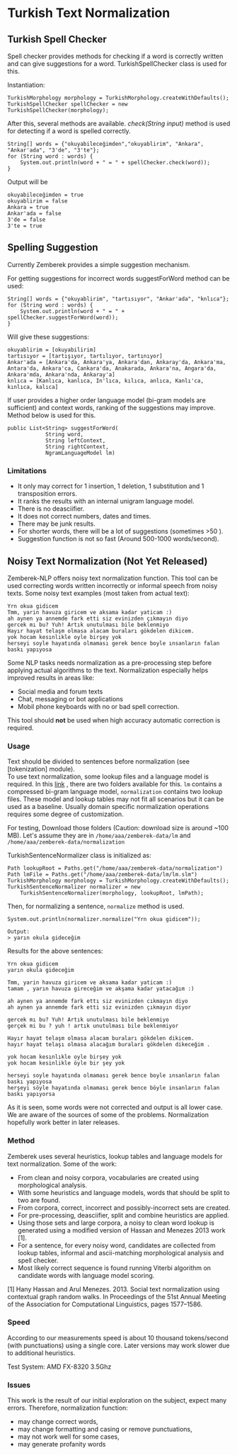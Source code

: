 Turkish Text Normalization
============

## Turkish Spell Checker

Spell checker provides methods for checking if a word is correctly written and can give suggestions for a word.
TurkishSpellChecker class is used for this.

 
Instantiation:

    TurkishMorphology morphology = TurkishMorphology.createWithDefaults();
    TurkishSpellChecker spellChecker = new TurkishSpellChecker(morphology);

After this, several methods are available. _check(String input)_ method is used for 
 detecting if a word is spelled correctly.
 
    String[] words = {"okuyabileceğimden","okuyablirim", "Ankara", "Ankar'ada", "3'de", "3'te"};
    for (String word : words) {
        System.out.println(word + " = " + spellChecker.check(word));
    } 

Output will be

    okuyabileceğimden = true
    okuyablirim = false
    Ankara = true
    Ankar'ada = false
    3'de = false
    3'te = true

## Spelling Suggestion

Currently Zemberek provides a simple suggestion mechanism.

For getting suggestions for incorrect words suggestForWord method can be used:

    String[] words = {"okuyablirim", "tartısıyor", "Ankar'ada", "knlıca"};
    for (String word : words) {
        System.out.println(word + " = " + spellChecker.suggestForWord(word));
    } 
    
Will give these suggestions:
    
    okuyablirim = [okuyabilirim]
    tartısıyor = [tartışıyor, tartılıyor, tartınıyor]
    Ankar'ada = [Ankara'da, Ankara'ya, Ankara'dan, Ankaray'da, Ankara'ma, Antara'da, Ankara'ca, Cankara'da, Anakarada, Ankara'na, Angara'da, Ankara'mda, Ankara'nda, Ankaray'a]
    knlıca = [Kanlıca, kanlıca, In'lıca, kılıca, anlıca, Kanlı'ca, kınlıca, kalıca]

If user provides a higher order language model (bi-gram models are sufficient) and context words, ranking of the suggestions may improve. Method below is used for this. 

    public List<String> suggestForWord(
                String word,
                String leftContext,
                String rightContext,
                NgramLanguageModel lm)
    
### Limitations

 - It only may correct for 1 insertion, 1 deletion, 1 substitution and 1 transposition errors.
 - It ranks the results with an internal unigram language model.
 - There is no deasciifier.
 - It does not correct numbers, dates and times.
 - There may be junk results.
 - For shorter words, there will be a lot of suggestions (sometimes >50 ).
 - Suggestion function is not so fast (Around 500-1000 words/second).
 
 ## Noisy Text Normalization (Not Yet Released)
 
 Zemberek-NLP offers noisy text normalization function. This tool can be used correcting 
 words written incorrectly or informal speech from noisy texts. Some noisy text examples (most taken from actual text):

    Yrn okua gidicem
    Tmm, yarin havuza giricem ve aksama kadar yaticam :)    
    ah aynen ya annemde fark etti siz evinizden çıkmayın diyo
    gercek mı bu? Yuh! Artık unutulması bile beklenmiyo   
    Hayır hayat telaşm olmasa alacam buraları gökdelen dikicem.
    yok hocam kesınlıkle oyle birşey yok
    herseyi soyle hayatında olmaması gerek bence boyle ınsanların falan baskı yapıyosa
    
Some NLP tasks needs normalization as a pre-processing step before applying 
actual algorithms to the text. Normalization especially helps improved results in areas like: 

- Social media and forum texts
- Chat, messaging or bot applications  
- Mobil phone keyboards with no or bad spell correction.

This tool should **not** be used when high accuracy automatic correction is required.

### Usage

Text should be divided to sentences before normalization (see [tokenization] module).  
To use text normalization, some lookup files and a language model is required. 
In this [link](https://drive.google.com/drive/folders/1tztjRiUs9BOTH-tb1v7FWyixl-iUpydW)
, there are two folders available for this. `lm` contains a compressed bi-gram language model, `normalization` 
contains two lookup files. These model and lookup tables may not fit all scenarios but it can be
used as a baseline. Usually domain specific normalization operations requires some degree of customization.  

For testing, Download those folders (Caution: download size is around ~100 MB). Let's assume they are in 
`/home/aaa/zemberek-data/lm` and `/home/aaa/zemberek-data/normalization`

TurkishSentenceNormalizer class is initialized as:

    Path lookupRoot = Paths.get("/home/aaa/zemberek-data/normalization")
    Path lmFile = Paths.get("/home/aaa/zemberek-data/lm/lm.slm")
    TurkishMorphology morphology = TurkishMorphology.createWithDefaults();
    TurkishSentenceNormalizer normalizer = new
        TurkishSentenceNormalizer(morphology, lookupRoot, lmPath);

Then, for normalizing a sentence, `normalize` method is used.

    System.out.println(normalizer.normalize("Yrn okua gidicem"));
    
    Output:
    > yarın okula gideceğim

Results for the above sentences:

    Yrn okua gidicem
    yarın okula gideceğim
    
    Tmm, yarin havuza giricem ve aksama kadar yaticam :)
    tamam , yarın havuza gireceğim ve akşama kadar yatacağım :)
    
    ah aynen ya annemde fark ettı siz evinizden cıkmayın diyo
    ah aynen ya annemde fark etti siz evinizden çıkmayın diyor
    
    gercek mı bu? Yuh! Artık unutulması bile beklenmiyo
    gerçek mi bu ? yuh ! artık unutulması bile beklenmiyor
    
    Hayır hayat telaşm olmasa alacam buraları gökdelen dikicem.
    hayır hayat telaşı olmasa alacağım buraları gökdelen dikeceğim .
    
    yok hocam kesınlıkle oyle birşey yok
    yok hocam kesinlikle öyle bir şey yok
    
    herseyi soyle hayatında olmaması gerek bence boyle ınsanların falan baskı yapıyosa
    herşeyi söyle hayatında olmaması gerek bence böyle insanların falan baskı yapıyorsa

As it is seen, some words were not corrected and output is all lower case.
We are aware of the sources of some of the problems. 
Normalization hopefully work better in later releases. 

### Method

Zemberek uses several heuristics, lookup tables and language models for text normalization.
Some of the work:
- From clean and noisy corpora, vocabularies are created using morphological analysis.
- With some heuristics and language models, words that should be split to two are found.
- From corpora, correct, incorrect and possibly-incorrect sets are created.
- For pre-processing, deasciifier, split and combine heuristics are applied. 
- Using those sets and large corpora, a noisy to clean word lookup is 
  generated using a modified version of Hassan and Menezes 2013 work [1]. 
- For a sentence, for every noisy word, candidates are collected from lookup tables, 
informal and ascii-matching morphological analysis and spell checker.
- Most likely correct sequence is found running Viterbi algorithm on candidate words with language model scoring.

[1] Hany Hassan and Arul Menezes. 2013. Social text normalization using contextual graph random walks. 
In Proceedings of the 51st Annual Meeting of the Association for Computational Linguistics, 
pages 1577–1586.

### Speed

According to our measurements speed is about 10 thousand tokens/second (with punctuations) using 
a single core. Later versions may work slower due to additional heuristics.

Test System: AMD FX-8320 3.5Ghz 

### Issues

This work is the result of our initial exploration on the subject, expect many errors. 
Therefore, normalization function:

- may change correct words,
- may change formatting and casing or remove punctuations,
- may not work well for some cases,
- may generate profanity words
  

 
 
